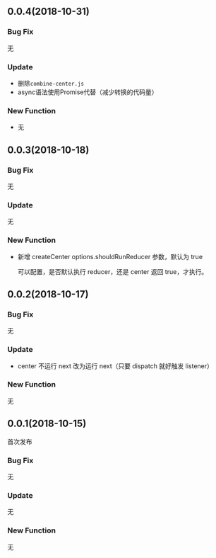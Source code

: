 ## 0.0.4(2018-10-31)

### Bug Fix

无

### Update

- 删除`combine-center.js`
- async语法使用Promise代替（减少转换的代码量）

### New Function

- 无

## 0.0.3(2018-10-18)

### Bug Fix

无

### Update

无

### New Function

- 新增 createCenter options.shouldRunReducer 参数，默认为 true

  可以配置，是否默认执行 reducer，还是 center 返回 true，才执行。

## 0.0.2(2018-10-17)

### Bug Fix

无

### Update

- center 不运行 next 改为运行 next（只要 dispatch 就好触发 listener）

### New Function

无

## 0.0.1(2018-10-15)

首次发布

### Bug Fix

无

### Update

无

### New Function

无
